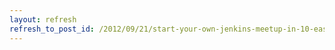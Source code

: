 ```yaml
---
layout: refresh
refresh_to_post_id: /2012/09/21/start-your-own-jenkins-meetup-in-10-easy-steps
---
```

